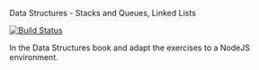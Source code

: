 Data Structures - Stacks and Queues, Linked Lists

[![Build Status](https://travis-ci.org/Chareesa/DataStructures.svg?branch=3rd-branch)](https://travis-ci.org/Chareesa/DataStructures)

In the Data Structures book and adapt the exercises to a NodeJS environment.
